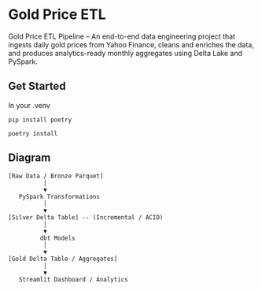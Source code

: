# Gold Price ETL
Gold Price ETL Pipeline – An end-to-end data engineering project that ingests daily gold prices from Yahoo Finance, cleans and enriches the data, and produces analytics-ready monthly aggregates using Delta Lake and PySpark.

## Get Started
In your .venv   
```
pip install poetry
```
```
poetry install
```

## Diagram
```
[Raw Data / Bronze Parquet]
          │
          ▼
   PySpark Transformations
          │
          ▼
[Silver Delta Table] -- (Incremental / ACID)
          │
          ▼
         dbt Models
          │
          ▼
[Gold Delta Table / Aggregates]
          │
          ▼
   Streamlit Dashboard / Analytics
```
